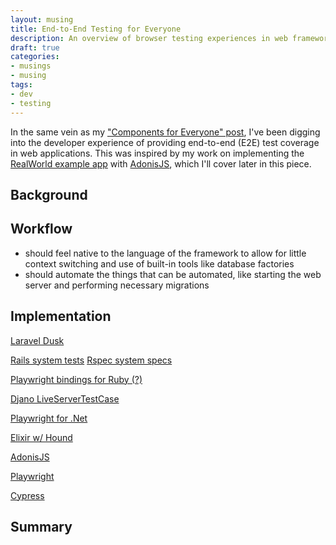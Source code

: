 ```yaml
---
layout: musing
title: End-to-End Testing for Everyone
description: An overview of browser testing experiences in web frameworks
draft: true
categories:
- musings
- musing
tags:
- dev
- testing
---
```


In the same vein as my ["Components for Everyone" post](../Components-for-Everyone), I've been digging into the developer experience of providing end-to-end (E2E) test coverage in web applications. This was inspired by my work on implementing the [RealWorld example app](https://github.com/gothinkster/realworld) with [AdonisJS](https://adonisjs.com/), which I'll cover later in this piece.

## Background

<!-- what is end-to-end testing? -->

<!-- why does it matter -->

## Workflow

<!-- what is the expected workflow -->

- should feel native to the language of the framework to allow for little context switching and use of built-in tools like database factories
- should automate the things that can be automated, like starting the web server and performing necessary migrations

## Implementation

<!-- PHP / Laravel Dusk -->

[Laravel Dusk](https://laravel.com/docs/9.x/dusk#introduction)

<!-- Ruby / Rails system tests -->

[Rails system tests](https://guides.rubyonrails.org/testing.html#system-testing)
[Rspec system specs](https://relishapp.com/rspec/rspec-rails/v/3-7/docs/system-specs/system-spec)

[Playwright bindings for Ruby (?)](https://github.com/YusukeIwaki/playwright-ruby-client)

<!-- Python / django LiveServerTestCase -->

[Djano LiveServerTestCase](https://docs.djangoproject.com/en/4.1/topics/testing/tools/#liveservertestcase)

<!-- C# / .Net Playwright -->

[Playwright for .Net](https://playwright.dev/dotnet/docs/intro)

<!-- Elixir / Phoenix  --> 

[Elixir w/ Hound](https://semaphoreci.com/community/tutorials/end-to-end-testing-in-elixir-with-hound)

<!-- JS / Node -->

[AdonisJS](https://docs.adonisjs.com/guides/testing/introduction)

[Playwright](https://playwright.dev/docs/intro)

[Cypress](https://www.cypress.io/)

## Summary

<!-- what can be improved? -->

<!-- what's right for you> -->
